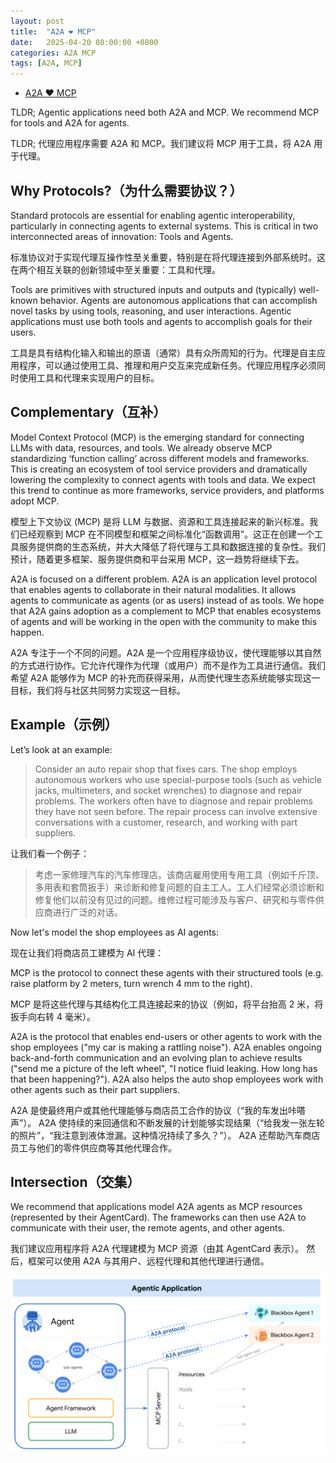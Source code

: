 ```yaml
---
layout: post
title:  "A2A ❤️ MCP"
date:   2025-04-20 08:00:00 +0800
categories: A2A MCP
tags: [A2A, MCP]
---
```


- [A2A ❤️ MCP](https://google.github.io/A2A/#/topics/a2a_and_mcp.md)

TLDR; Agentic applications need both A2A and MCP. We recommend MCP for tools and A2A for agents.

TLDR; 代理应用程序需要 A2A 和 MCP。我们建议将 MCP 用于工具，将 A2A 用于代理。


## Why Protocols?（为什么需要协议？）

Standard protocols are essential for enabling agentic interoperability, particularly in connecting agents to external systems. This is critical in two interconnected areas of innovation: Tools and Agents.

标准协议对于实现代理互操作性至关重要，特别是在将代理连接到外部系统时。这在两个相互关联的创新领域中至关重要：工具和代理。

Tools are primitives with structured inputs and outputs and (typically) well-known behavior. Agents are autonomous applications that can accomplish novel tasks by using tools, reasoning, and user interactions. Agentic applications must use both tools and agents to accomplish goals for their users.

工具是具有结构化输入和输出的原语（通常）具有众所周知的行为。代理是自主应用程序，可以通过使用工具、推理和用户交互来完成新任务。代理应用程序必须同时使用工具和代理来实现用户的目标。

## Complementary（互补）

Model Context Protocol (MCP) is the emerging standard for connecting LLMs with data, resources, and tools. We already observe MCP standardizing ‘function calling’ across different models and frameworks. This is creating an ecosystem of tool service providers and dramatically lowering the complexity to connect agents with tools and data. We expect this trend to continue as more frameworks, service providers, and platforms adopt MCP.

模型上下文协议 (MCP) 是将 LLM 与数据、资源和工具连接起来的新兴标准。我们已经观察到 MCP 在不同模型和框架之间标准化“函数调用”。这正在创建一个工具服务提供商的生态系统，并大大降低了将代理与工具和数据连接的复杂性。我们预计，随着更多框架、服务提供商和平台采用 MCP，这一趋势将继续下去。

A2A is focused on a different problem. A2A is an application level protocol that enables agents to collaborate in their natural modalities. It allows agents to communicate as agents (or as users) instead of as tools. We hope that A2A gains adoption as a complement to MCP that enables ecosystems of agents and will be working in the open with the community to make this happen.

A2A 专注于一个不同的问题。A2A 是一个应用程序级协议，使代理能够以其自然的方式进行协作。它允许代理作为代理（或用户）而不是作为工具进行通信。我们希望 A2A 能够作为 MCP 的补充而获得采用，从而使代理生态系统能够实现这一目标，我们将与社区共同努力实现这一目标。


## Example（示例）

Let’s look at an example:

> Consider an auto repair shop that fixes cars. The shop employs autonomous workers who use special-purpose tools (such as vehicle jacks, multimeters, and socket wrenches) to diagnose and repair problems. The workers often have to diagnose and repair problems they have not seen before. The repair process can involve extensive conversations with a customer, research, and working with part suppliers.

让我们看一个例子：

> 考虑一家修理汽车的汽车修理店。该商店雇用使用专用工具（例如千斤顶、多用表和套筒扳手）来诊断和修复问题的自主工人。工人们经常必须诊断和修复他们以前没有见过的问题。维修过程可能涉及与客户、研究和与零件供应商进行广泛的对话。

Now let's model the shop employees as AI agents:

现在让我们将商店员工建模为 AI 代理：

MCP is the protocol to connect these agents with their structured tools (e.g. raise platform by 2 meters, turn wrench 4 mm to the right).

MCP 是将这些代理与其结构化工具连接起来的协议（例如，将平台抬高 2 米，将扳手向右转 4 毫米）。

A2A is the protocol that enables end-users or other agents to work with the shop employees ("my car is making a rattling noise"). A2A enables ongoing back-and-forth communication and an evolving plan to achieve results ("send me a picture of the left wheel", "I notice fluid leaking. How long has that been happening?"). A2A also helps the auto shop employees work with other agents such as their part suppliers.

A2A 是使最终用户或其他代理能够与商店员工合作的协议（“我的车发出咔嗒声”）。 A2A 使持续的来回通信和不断发展的计划能够实现结果（“给我发一张左轮的照片”，“我注意到液体泄漏。这种情况持续了多久？”）。 A2A 还帮助汽车商店员工与他们的零件供应商等其他代理合作。


## Intersection（交集）

We recommend that applications model A2A agents as MCP resources (represented by their AgentCard). The frameworks can then use A2A to communicate with their user, the remote agents, and other agents.

我们建议应用程序将 A2A 代理建模为 MCP 资源（由其 AgentCard 表示）。 然后，框架可以使用 A2A 与其用户、远程代理和其他代理进行通信。

![](/images/2025/A2A/a2a_mcp.png)
